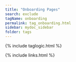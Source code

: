 ```yaml
---
title: "Onboarding Pages"
search: exclude
tagName: onboarding
permalink: tag_onboarding.html
sidebar: mydoc_sidebar
folder: tags
---
```

{% include taglogic.html %}

{% include links.html %}
